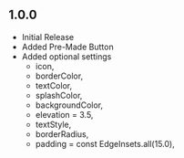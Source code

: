 ## 1.0.0

- Initial Release
- Added Pre-Made Button
- Added optional settings
  - icon,
  - borderColor,
  - textColor,
  - splashColor,
  - backgroundColor,
  - elevation = 3.5,
  - textStyle,
  - borderRadius,
  - padding = const EdgeInsets.all(15.0),
